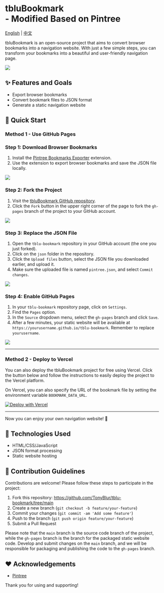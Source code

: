 # tbluBookmark<br> - Modified Based on Pintree

[English](README.md) | [中文](README.zh.md)

tbluBookmark is an open-source project that aims to convert browser bookmarks into a navigation website. With just a few simple steps, you can transform your bookmarks into a beautiful and user-friendly navigation page.

![](https://github.com/Pintree-io/pintree/blob/main/assets/preview.png)

## ✨ Features and Goals

- Export browser bookmarks
- Convert bookmark files to JSON format
- Generate a static navigation website

## 🚀 Quick Start

### Method 1 - Use GitHub Pages

### Step 1: Download Browser Bookmarks

1. Install the [Pintree Bookmarks Exporter](https://chromewebstore.google.com/detail/pintree-bookmarks-exporte/mjcglnkikjidokobpfdcdmcnfdicojce) extension.
2. Use the extension to export browser bookmarks and save the JSON file locally.

![](https://github.com/Pintree-io/pintree/blob/main/assets/guide/step1.png)

### Step 2: Fork the Project

1. Visit the [tbluBookmark GitHub repository](https://github.com/TonyBlur/tblu-bookmark).
2. Click the `Fork` button in the upper right corner of the page to fork the `gh-pages` branch of the project to your GitHub account.

![](https://github.com/Pintree-io/pintree/blob/main/assets/guide/step2.png)

### Step 3: Replace the JSON File

1. Open the `tblu-bookmark` repository in your GitHub account (the one you just forked).
2. Click on the `json` folder in the repository.
3. Click the `Upload files` button, select the JSON file you downloaded earlier, and upload it.
4. Make sure the uploaded file is named `pintree.json`, and select `Commit changes`.

![](https://github.com/Pintree-io/pintree/blob/main/assets/guide/step3.png)

### Step 4: Enable GitHub Pages

1. In your `tblu-bookmark` repository page, click on `Settings`.
2. Find the `Pages` option.
3. In the `Source` dropdown menu, select the `gh-pages` branch and click `Save`.
4. After a few minutes, your static website will be available at `https://yourusername.github.io/tblu-bookmark`. Remember to replace `yourusername`.

![](https://github.com/Pintree-io/pintree/blob/main/assets/guide/step4.png)

---

### Method 2 - Deploy to Vercel

You can also deploy the tbluBookmark project for free using Vercel. Click the button below and follow the instructions to easily deploy the project to the Vercel platform.

On Vercel, you can also specify the URL of the bookmark file by setting the environment variable `BOOKMARK_DATA_URL`.

[![Deploy with Vercel](https://vercel.com/button)](https://vercel.com/new/clone?repository-url=https%3A%2F%2Fgithub.com%2FTonyBlur%2Ftblu-bookmark%2Ftree%2Fmain&project-name=tblu-bookmark&repository-name=tblu-bookmark)

---

Now you can enjoy your own navigation website! 🎉

## 🔧 Technologies Used

- HTML/CSS/JavaScript
- JSON format processing
- Static website hosting

## 🤝 Contribution Guidelines

Contributions are welcome! Please follow these steps to participate in the project:

1. Fork this repository: https://github.com/TonyBlur/tblu-bookmark/tree/main
2. Create a new branch (`git checkout -b feature/your-feature`)
3. Commit your changes (`git commit -am 'Add some feature'`)
4. Push to the branch (`git push origin feature/your-feature`)
5. Submit a Pull Request

Please note that the `main` branch is the source code branch of the project, while the `gh-pages` branch is the branch for the packaged static website code. Develop and submit changes on the `main` branch, and we will be responsible for packaging and publishing the code to the `gh-pages` branch.

## ❤️ Acknowledgements

- [Pintree](https://pintree.io/)

Thank you for using and supporting!